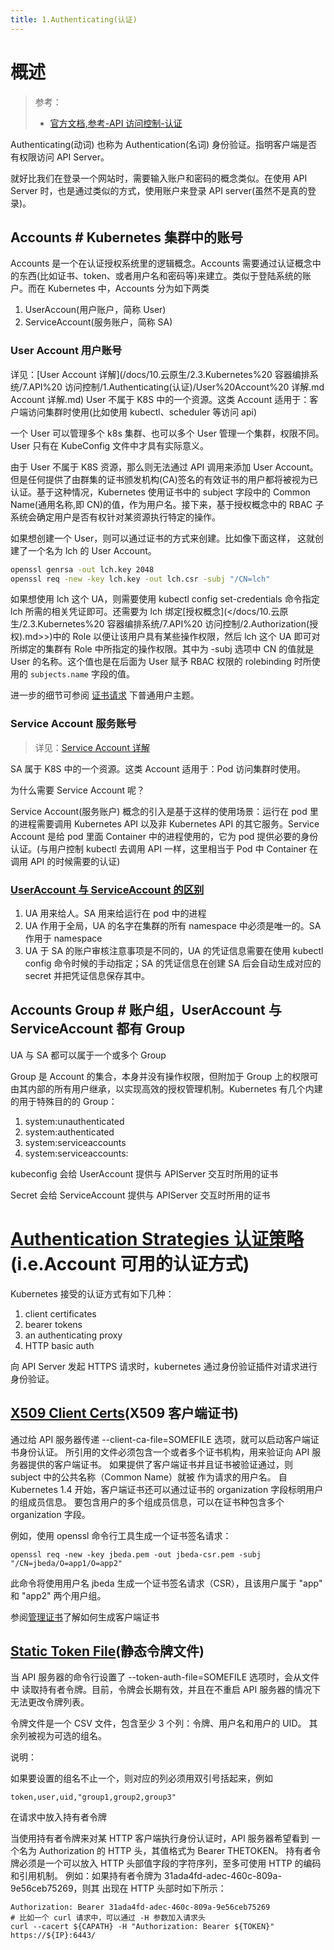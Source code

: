 ```yaml
---
title: 1.Authenticating(认证)
---
```


# 概述

> 参考：
>
> - [官方文档,参考-API 访问控制-认证](https://kubernetes.io/docs/reference/access-authn-authz/authentication/)

Authenticating(动词) 也称为 Authentication(名词) 身份验证。指明客户端是否有权限访问 API Server。

就好比我们在登录一个网站时，需要输入账户和密码的概念类似。在使用 API Server 时，也是通过类似的方式，使用账户来登录 API server(虽然不是真的登录)。

## Accounts # Kubernetes 集群中的账号

Accounts 是一个在认证授权系统里的逻辑概念。Accounts 需要通过认证概念中的东西(比如证书、token、或者用户名和密码等)来建立。类似于登陆系统的账户。而在 Kubernetes 中，Accounts 分为如下两类

1. UserAccoun(用户账户，简称 User)
2. ServiceAccount(服务账户，简称 SA)

### User Account 用户账号

详见：[User Account 详解](/docs/10.云原生/2.3.Kubernetes%20 容器编排系统/7.API%20 访问控制/1.Authenticating(认证)/User%20Account%20 详解.md Account 详解.md)
User 不属于 K8S 中的一个资源。这类 Account 适用于：客户端访问集群时使用(比如使用 kubectl、scheduler 等访问 api)

一个 User 可以管理多个 k8s 集群、也可以多个 User 管理一个集群，权限不同。User 只有在 KubeConfig 文件中才具有实际意义。

由于 User 不属于 K8S 资源，那么则无法通过 API 调用来添加 User Account。但是任何提供了由群集的证书颁发机构(CA)签名的有效证书的用户都将被视为已认证。基于这种情况，Kubernetes 使用证书中的 subject 字段中的 Common Name(通用名称,即 CN)的值，作为用户名。接下来，基于授权概念中的 RBAC 子系统会确定用户是否有权针对某资源执行特定的操作。

如果想创建一个 User，则可以通过证书的方式来创建。比如像下面这样， 这就创建了一个名为 lch 的 User Account。

```bash
openssl genrsa -out lch.key 2048
openssl req -new -key lch.key -out lch.csr -subj "/CN=lch"
```

如果想使用 lch 这个 UA，则需要使用 kubectl config set-credentials 命令指定 lch 所需的相关凭证即可。还需要为 lch 绑定[授权概念](</docs/10.云原生/2.3.Kubernetes%20 容器编排系统/7.API%20 访问控制/2.Authorization(授权).md>>)中的 Role 以便让该用户具有某些操作权限，然后 lch 这个 UA 即可对所绑定的集群有 Role 中所指定的操作权限。其中为 -subj 选项中 CN 的值就是 User 的名称。这个值也是在后面为 User 赋予 RBAC 权限的 rolebinding 时所使用的 `subjects.name` 字段的值。

进一步的细节可参阅 [证书请求](https://kubernetes.io/docs/reference/access-authn-authz/certificate-signing-requests/#normal-user) 下普通用户主题。

### Service Account 服务账号

> 详见：[Service Account 详解](https://www.yuque.com/go/doc/33165738)

SA 属于 K8S 中的一个资源。这类 Account 适用于：Pod 访问集群时使用。

为什么需要 Service Account 呢？

Service Account(服务账户) 概念的引入是基于这样的使用场景：运行在 pod 里的进程需要调用 Kubernetes API 以及非 Kubernetes API 的其它服务。Service Account 是给 pod 里面 Container 中的进程使用的，它为 pod 提供必要的身份认证。(与用户控制 kubectl 去调用 API 一样，这里相当于 Pod 中 Container 在调用 API 的时候需要的认证)

### [UserAccount 与 ServiceAccount 的区别](https://kubernetes.io/docs/reference/access-authn-authz/service-accounts-admin/#user-accounts-versus-service-accounts)

1. UA 用来给人。SA 用来给运行在 pod 中的进程
2. UA 作用于全局，UA 的名字在集群的所有 namespace 中必须是唯一的。SA 作用于 namespace
3. UA 于 SA 的账户审核注意事项是不同的，UA 的凭证信息需要在使用 kubectl config 命令时候的手动指定；SA 的凭证信息在创建 SA 后会自动生成对应的 secret 并把凭证信息保存其中。

## Accounts Group # 账户组，UserAccount 与 ServiceAccount 都有 Group

UA 与 SA 都可以属于一个或多个 Group

Group 是 Account 的集合，本身并没有操作权限，但附加于 Group 上的权限可由其内部的所有用户继承，以实现高效的授权管理机制。Kubernetes 有几个内建的用于特殊目的的 Group：

1. system:unauthenticated
2. system:authenticated
3. system:serviceaccounts
4. system:serviceaccounts:<NameSpace>

kubeconfig 会给 UserAccount 提供与 APIServer 交互时所用的证书

Secret 会给 ServiceAccount 提供与 APIServer 交互时所用的证书

# [Authentication Strategies 认证策略](https://kubernetes.io/zh/docs/reference/access-authn-authz/authentication/#authentication-strategies)(i.e.Account 可用的认证方式)

Kubernetes 接受的认证方式有如下几种：

1. client certificates
2. bearer tokens
3. an authenticating proxy
4. HTTP basic auth

向 API Server 发起 HTTPS 请求时，kubernetes 通过身份验证插件对请求进行身份验证。

## [X509 Client Certs](https://kubernetes.io/docs/reference/access-authn-authz/authentication/#x509-client-certs)(X509 客户端证书)

通过给 API 服务器传递 --client-ca-file=SOMEFILE 选项，就可以启动客户端证书身份认证。 所引用的文件必须包含一个或者多个证书机构，用来验证向 API 服务器提供的客户端证书。 如果提供了客户端证书并且证书被验证通过，则 subject 中的公共名称（Common Name）就被 作为请求的用户名。 自 Kubernetes 1.4 开始，客户端证书还可以通过证书的 organization 字段标明用户的组成员信息。 要包含用户的多个组成员信息，可以在证书种包含多个 organization 字段。

例如，使用 openssl 命令行工具生成一个证书签名请求：

    openssl req -new -key jbeda.pem -out jbeda-csr.pem -subj "/CN=jbeda/O=app1/O=app2"

此命令将使用用户名 jbeda 生成一个证书签名请求（CSR），且该用户属于 "app" 和 "app2" 两个用户组。

参阅[管理证书](https://kubernetes.io/docs/concepts/cluster-administration/certificates/)了解如何生成客户端证书

## [Static Token File](https://kubernetes.io/docs/reference/access-authn-authz/authentication/#static-token-file)(静态令牌文件)

当 API 服务器的命令行设置了 --token-auth-file=SOMEFILE 选项时，会从文件中 读取持有者令牌。目前，令牌会长期有效，并且在不重启 API 服务器的情况下 无法更改令牌列表。

令牌文件是一个 CSV 文件，包含至少 3 个列：令牌、用户名和用户的 UID。 其余列被视为可选的组名。

说明：

如果要设置的组名不止一个，则对应的列必须用双引号括起来，例如

    token,user,uid,"group1,group2,group3"

在请求中放入持有者令牌

当使用持有者令牌来对某 HTTP 客户端执行身份认证时，API 服务器希望看到 一个名为 Authorization 的 HTTP 头，其值格式为 Bearer THETOKEN。 持有者令牌必须是一个可以放入 HTTP 头部值字段的字符序列，至多可使用 HTTP 的编码和引用机制。 例如：如果持有者令牌为 31ada4fd-adec-460c-809a-9e56ceb75269，则其 出现在 HTTP 头部时如下所示：

    Authorization: Bearer 31ada4fd-adec-460c-809a-9e56ceb75269
    # 比如一个 curl 请求中，可以通过 -H 参数加入请求头
    curl --cacert ${CAPATH} -H "Authorization: Bearer ${TOKEN}"  https://${IP}:6443/

